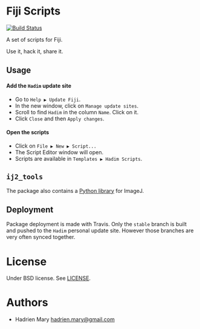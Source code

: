 # Fiji Scripts
[![Build Status](https://travis-ci.org/hadim/fiji_scripts.svg?branch=stable)](https://travis-ci.org/hadim/fiji_scripts)

A set of scripts for Fiji.

Use it, hack it, share it.

## Usage

#### Add the `Hadim` update site 

- Go to `Help ▶ Update Fiji`.
- In the new window, click on `Manage update sites`.
- Scroll to find `Hadim` in the column `Name`. Click on it.
- Click `Close` and then `Apply changes`.

#### Open the scripts

- Click on `File ▶ New ▶ Script...`
- The Script Editor window will open.
- Scripts are available in `Templates ▶ Hadim Scripts`.

## `ij2_tools`

The package also contains a [Python library](src/main/resources/ij2_tools) for ImageJ.

## Deployment 

Package deployment is made with Travis. Only the `stable` branch is built and pushed to the `Hadim` personal update site. However those branches are very often synced together.

# License

Under BSD license. See [LICENSE](LICENSE).

# Authors

- Hadrien Mary <hadrien.mary@gmail.com>
